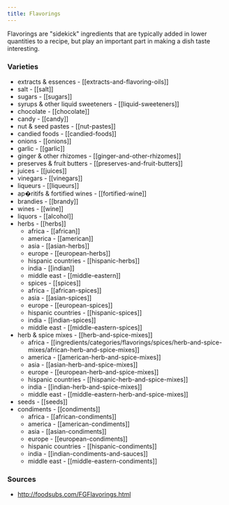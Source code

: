 ```yaml
---
title: Flavorings
---
```


Flavorings are "sidekick" ingredients that are typically added in lower quantities to a recipe, but play an important part in making a dish taste interesting. 

### Varieties
* extracts & essences - [[extracts-and-flavoring-oils]]
* salt - [[salt]]
* sugars - [[sugars]]
* syrups & other liquid sweeteners - [[liquid-sweeteners]]
* chocolate - [[chocolate]]
* candy - [[candy]]
* nut & seed pastes - [[nut-pastes]]
* candied foods - [[candied-foods]]
* onions - [[onions]]
* garlic - [[garlic]]
* ginger & other rhizomes - [[ginger-and-other-rhizomes]]
* preserves & fruit butters - [[preserves-and-fruit-butters]]
* juices - [[juices]]
* vinegars - [[vinegars]]
* liqueurs - [[liqueurs]]
* ap�ritifs & fortified wines - [[fortified-wine]]
* brandies - [[brandy]]
* wines - [[wine]]
* liquors - [[alcohol]]
* herbs - [[herbs]]
	* africa - [[african]]
	* america - [[american]]
	* asia - [[asian-herbs]]
	* europe - [[european-herbs]]
	* hispanic countries - [[hispanic-herbs]]
	* india - [[indian]]
	* middle east - [[middle-eastern]]
	* spices - [[spices]]
	* africa - [[african-spices]]
	* asia - [[asian-spices]]
	* europe - [[european-spices]]
	* hispanic countries - [[hispanic-spices]]
	* india - [[indian-spices]]
	* middle east - [[middle-eastern-spices]]
* herb & spice mixes - [[herb-and-spice-mixes]]
	* africa - [[ingredients/categories/flavorings/spices/herb-and-spice-mixes/african-herb-and-spice-mixes]]
	* america - [[american-herb-and-spice-mixes]]
	* asia - [[asian-herb-and-spice-mixes]]
	* europe - [[european-herb-and-spice-mixes]]
	* hispanic countries - [[hispanic-herb-and-spice-mixes]]
	* india - [[indian-herb-and-spice-mixes]]
	* middle east - [[middle-eastern-herb-and-spice-mixes]]
* seeds - [[seeds]]
* condiments - [[condiments]]
	* africa - [[african-condiments]]
	* america - [[american-condiments]]
	* asia - [[asian-condiments]]
	* europe - [[european-condiments]]
	* hispanic countries - [[hispanic-condiments]]
	* india - [[indian-condiments-and-sauces]]
	* middle east - [[middle-eastern-condiments]]

### Sources
* http://foodsubs.com/FGFlavorings.html
